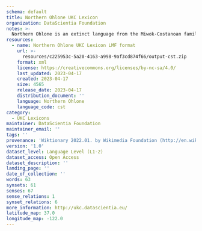 ```yaml
---
schema: default
title: Northern Ohlone UKC Lexicon
organization: DataScientia Foundation
notes: >-
  Northern Ohlone is an extinct language from the Miwok-Costanoan family that used to be spoken in North America. The UKC Lexicon of Northern Ohlone is represented as a lexico-semantic network. It consists of words, word senses, synsets, as well as sense-level and synset-level relationships
resources:
  - name: Northern Ohlone UKC Lexicon LMF format
    url: >-
      resources/c225953c-5a20-4163-a998-9af3cd874f66/output-cst.zip
    format: xml
    license: https://creativecommons.org/licenses/by-nc-sa/4.0/
    last_updated: 2023-04-17
    created: 2023-04-17
    size: 4565
    release_date: 2023-04-17
    distribution_document: ''
    language: Northern Ohlone
    language_code: cst
category:
  - UKC Lexicons
maintainer: DataScientia Foundation
maintainer_email: ''
tags: ''
provenance: 'Wiktionary 2022.01. by Wikimedia Foundation (http://en.wiktionary.org); CogNet 2.1 by Khuyagbaatar Batsuren, National University of Mongolia (http://cognet.ukc.disi.unitn.it); KinDiv: Kinship Diversity 1.0 by Temuulen Khishigsuren (http://ukc.disi.unitn.it/index.php/kinship/); UniMet: Universal Metonymy 1.0 by Temuulen Khishigsuren and Gábor Bella (http://ukc.disi.unitn.it/index.php/metonymy/); Native Languages of the Americas 2021.11. by Laura Redish and Orrin Lewis (http://www.native-languages.org); Princeton WordNet 2.1 by Princeton University (https://wordnet.princeton.edu)'
version: '1.0'
dataset_level: Language Level (L1-2)
dataset_access: Open Access
dataset_description: ''
landing_page: ''
date_of_collection: ''
words: 63
synsets: 61
senses: 67
sense_relations: 1
synset_relations: 6
more_information: http://ukc.datascientia.eu/
latitude_map: 37.0
longitude_map: -122.0
---
```

